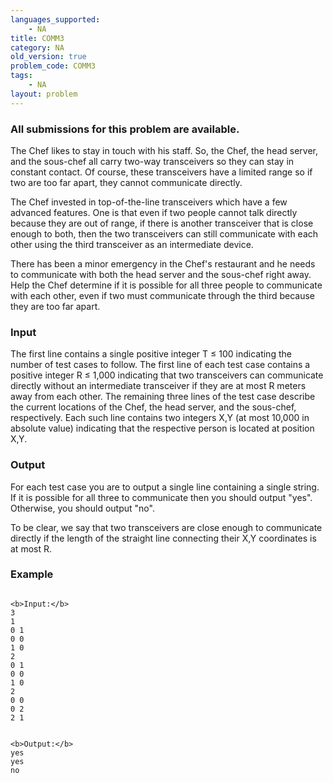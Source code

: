 ```yaml
---
languages_supported:
    - NA
title: COMM3
category: NA
old_version: true
problem_code: COMM3
tags:
    - NA
layout: problem
---
```

###  All submissions for this problem are available. 

The Chef likes to stay in touch with his staff. So, the Chef, the head server, and the sous-chef all carry two-way transceivers so they can stay in constant contact. Of course, these transceivers have a limited range so if two are too far apart, they cannot communicate directly.

The Chef invested in top-of-the-line transceivers which have a few advanced features. One is that even if two people cannot talk directly because they are out of range, if there is another transceiver that is close enough to both, then the two transceivers can still communicate with each other using the third transceiver as an intermediate device.

There has been a minor emergency in the Chef's restaurant and he needs to communicate with both the head server and the sous-chef right away. Help the Chef determine if it is possible for all three people to communicate with each other, even if two must communicate through the third because they are too far apart.

### Input

The first line contains a single positive integer T ≤ 100 indicating the number of test cases to follow. The first line of each test case contains a positive integer R ≤ 1,000 indicating that two transceivers can communicate directly without an intermediate transceiver if they are at most R meters away from each other. The remaining three lines of the test case describe the current locations of the Chef, the head server, and the sous-chef, respectively. Each such line contains two integers X,Y (at most 10,000 in absolute value) indicating that the respective person is located at position X,Y.

### Output

For each test case you are to output a single line containing a single string. If it is possible for all three to communicate then you should output "yes". Otherwise, you should output "no".

To be clear, we say that two transceivers are close enough to communicate directly if the length of the straight line connecting their X,Y coordinates is at most R.

### Example

```

<b>Input:</b>
3
1
0 1
0 0
1 0
2
0 1
0 0
1 0
2
0 0
0 2
2 1


<b>Output:</b>
yes
yes
no

```